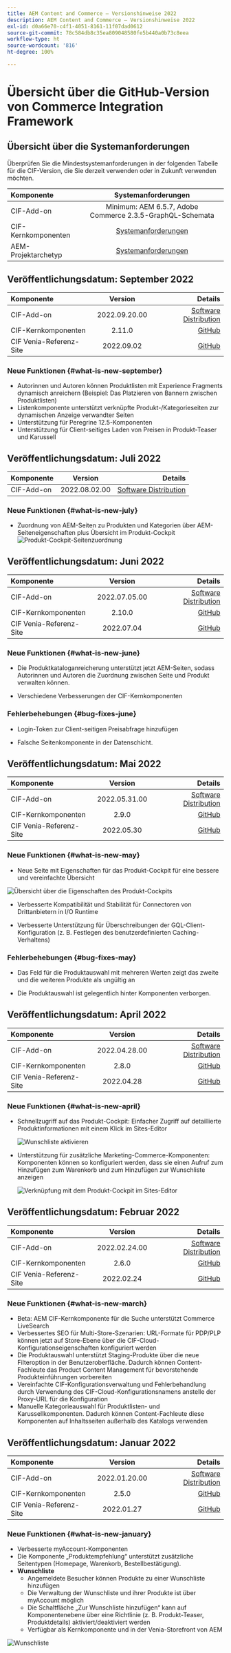 ```yaml
---
title: AEM Content and Commerce – Versionshinweise 2022
description: AEM Content and Commerce – Versionshinweise 2022
exl-id: d0a66e70-c4f1-4051-8161-11f07dad0612
source-git-commit: 78c584db8c35ea809048580fe5b440a0b73c8eea
workflow-type: ht
source-wordcount: '816'
ht-degree: 100%

---
```


# Übersicht über die GitHub-Version von Commerce Integration Framework

## Übersicht über die Systemanforderungen

Überprüfen Sie die Mindestsystemanforderungen in der folgenden Tabelle für die CIF-Version, die Sie derzeit verwenden oder in Zukunft verwenden möchten.

| Komponente | Systemanforderungen |
|:-------|:-----:|
| CIF-Add-on | Minimum: AEM 6.5.7, Adobe Commerce 2.3.5-GraphQL-Schemata |
| CIF-Kernkomponenten | [Systemanforderungen](https://github.com/adobe/aem-core-cif-components/blob/master/VERSIONS.md) |
| AEM-Projektarchetyp | [Systemanforderungen](https://github.com/adobe/aem-project-archetype/blob/master/VERSIONS.md) |

## Veröffentlichungsdatum: September 2022

| Komponente | Version | Details |
|:-------|:-----:|---------------------:|
| CIF-Add-on | 2022.09.20.00 | [Software Distribution](https://experience.adobe.com/#/downloads/content/software-distribution/en/aem.html?package=%2Fcontent%2Fsoftware-distribution%2Fen%2Fdetails.html%2Fcontent%2Fdam%2Faem%2Fpublic%2Faem-commerce-addon-65-2022.09.20.00.zip) |
| CIF-Kernkomponenten | 2.11.0 | [GitHub](https://github.com/adobe/aem-core-cif-components/releases/tag/core-cif-components-reactor-2.11.0) |
| CIF Venia-Referenz-Site | 2022.09.02 | [GitHub](https://github.com/adobe/aem-cif-guides-venia/releases/tag/venia-2022.09.02) |

### Neue Funktionen {#what-is-new-september}

* Autorinnen und Autoren können Produktlisten mit Experience Fragments dynamisch anreichern (Beispiel: Das Platzieren von Bannern zwischen Produktlisten)
* Listenkomponente unterstützt verknüpfte Produkt-/Kategorieseiten zur dynamischen Anzeige verwandter Seiten
* Unterstützung für Peregrine 12.5-Komponenten
* Unterstützung für Client-seitiges Laden von Preisen in Produkt-Teaser und Karussell

## Veröffentlichungsdatum: Juli 2022

| Komponente | Version | Details |
|:-------|:-----:|---------------------:|
| CIF-Add-on | 2022.08.02.00 | [Software Distribution](https://experience.adobe.com/#/downloads/content/software-distribution/en/aem.html?package=%2Fcontent%2Fsoftware-distribution%2Fen%2Fdetails.html%2Fcontent%2Fdam%2Faem%2Fpublic%2Faem-commerce-addon-65-2022.08.02.00.zip) |

### Neue Funktionen {#what-is-new-july}

* Zuordnung von AEM-Seiten zu Produkten und Kategorien über AEM-Seiteneigenschaften plus Übersicht im Produkt-Cockpit
  ![Produkt-Cockpit-Seitenzuordnung](/help/assets/CIF/product_cockpit_page_association.png)

## Veröffentlichungsdatum: Juni 2022

| Komponente | Version | Details |
|:-------|:-----:|---------------------:|
| CIF-Add-on | 2022.07.05.00 | [Software Distribution](https://experience.adobe.com/#/downloads/content/software-distribution/en/aem.html?package=%2Fcontent%2Fsoftware-distribution%2Fen%2Fdetails.html%2Fcontent%2Fdam%2Faem%2Fpublic%2Faem-commerce-addon-65-2022.07.05.00.zip) |
| CIF-Kernkomponenten | 2.10.0 | [GitHub](https://github.com/adobe/aem-core-cif-components/releases/tag/core-cif-components-reactor-2.10.0) |
| CIF Venia-Referenz-Site | 2022.07.04 | [GitHub](https://github.com/adobe/aem-cif-guides-venia/releases/tag/venia-2022.07.04) |

### Neue Funktionen {#what-is-new-june}

* Die Produktkataloganreicherung unterstützt jetzt AEM-Seiten, sodass Autorinnen und Autoren die Zuordnung zwischen Seite und Produkt verwalten können.

* Verschiedene Verbesserungen der CIF-Kernkomponenten

### Fehlerbehebungen {#bug-fixes-june}

* Login-Token zur Client-seitigen Preisabfrage hinzufügen

* Falsche Seitenkomponente in der Datenschicht.

## Veröffentlichungsdatum: Mai 2022

| Komponente | Version | Details |
|:-------|:-----:|---------------------:|
| CIF-Add-on | 2022.05.31.00 | [Software Distribution](https://experience.adobe.com/#/downloads/content/software-distribution/en/aem.html?package=%2Fcontent%2Fsoftware-distribution%2Fen%2Fdetails.html%2Fcontent%2Fdam%2Faem%2Fpublic%2Faem-commerce-addon-65-2022.05.31.00.zip) |
| CIF-Kernkomponenten | 2.9.0 | [GitHub](https://github.com/adobe/aem-core-cif-components/releases/tag/core-cif-components-reactor-2.9.0) |
| CIF Venia-Referenz-Site | 2022.05.30 | [GitHub](https://github.com/adobe/aem-cif-guides-venia/releases/tag/venia-2022.05.30) |

### Neue Funktionen {#what-is-new-may}

* Neue Seite mit Eigenschaften für das Produkt-Cockpit für eine bessere und vereinfachte Übersicht

![Übersicht über die Eigenschaften des Produkt-Cockpits](/help/assets/CIF/product_cockpit_properties_overview.png)

* Verbesserte Kompatibilität und Stabilität für Connectoren von Drittanbietern in I/O Runtime

* Verbesserte Unterstützung für Überschreibungen der GQL-Client-Konfiguration (z. B. Festlegen des benutzerdefinierten Caching-Verhaltens)

### Fehlerbehebungen {#bug-fixes-may}

* Das Feld für die Produktauswahl mit mehreren Werten zeigt das zweite und die weiteren Produkte als ungültig an

* Die Produktauswahl ist gelegentlich hinter Komponenten verborgen.

## Veröffentlichungsdatum: April 2022

| Komponente | Version | Details |
|:-------|:-----:|---------------------:|
| CIF-Add-on | 2022.04.28.00 | [Software Distribution](https://experience.adobe.com/#/downloads/content/software-distribution/en/aem.html?package=%2Fcontent%2Fsoftware-distribution%2Fen%2Fdetails.html%2Fcontent%2Fdam%2Faem%2Fpublic%2Faem-commerce-addon-65-2022.04.28.00.zip) |
| CIF-Kernkomponenten | 2.8.0 | [GitHub](https://github.com/adobe/aem-core-cif-components/releases/tag/core-cif-components-reactor-2.8.0) |
| CIF Venia-Referenz-Site | 2022.04.28 | [GitHub](https://github.com/adobe/aem-cif-guides-venia/releases/tag/venia-2022.04.28) |

### Neue Funktionen {#what-is-new-april}

* Schnellzugriff auf das Produkt-Cockpit: Einfacher Zugriff auf detaillierte Produktinformationen mit einem Klick im Sites-Editor

  ![Wunschliste aktivieren](/help/assets/CIF/enable-wishlist.png)

* Unterstützung für zusätzliche Marketing-Commerce-Komponenten: Komponenten können so konfiguriert werden, dass sie einen Aufruf zum Hinzufügen zum Warenkorb und zum Hinzufügen zur Wunschliste anzeigen

  ![Verknüpfung mit dem Produkt-Cockpit im Sites-Editor](/help/assets/CIF/sites-editor-shortcut-to-cockpit.png)

## Veröffentlichungsdatum: Februar 2022

| Komponente | Version | Details |
|:-------|:-----:|---------------------:|
| CIF-Add-on | 2022.02.24.00 | [Software Distribution](https://experience.adobe.com/#/downloads/content/software-distribution/en/aem.html?package=%2Fcontent%2Fsoftware-distribution%2Fen%2Fdetails.html%2Fcontent%2Fdam%2Faem%2Fpublic%2Faem-commerce-addon-65-2022.02.24.00.zip) |
| CIF-Kernkomponenten | 2.6.0 | [GitHub](https://github.com/adobe/aem-core-cif-components/releases/tag/core-cif-components-reactor-2.6.0) |
| CIF Venia-Referenz-Site | 2022.02.24 | [GitHub](https://github.com/adobe/aem-cif-guides-venia/releases/tag/venia-2022.02.24) |

### Neue Funktionen {#what-is-new-march}

* Beta: AEM CIF-Kernkomponente für die Suche unterstützt Commerce LiveSearch
* Verbessertes SEO für Multi-Store-Szenarien: URL-Formate für PDP/PLP können jetzt auf Store-Ebene über die CIF-Cloud-Konfigurationseigenschaften konfiguriert werden
* Die Produktauswahl unterstützt Staging-Produkte über die neue Filteroption in der Benutzeroberfläche. Dadurch können Content-Fachleute das Product Content Management für bevorstehende Produkteinführungen vorbereiten
* Vereinfachte CIF-Konfigurationsverwaltung und Fehlerbehandlung durch Verwendung des CIF-Cloud-Konfigurationsnamens anstelle der Proxy-URL für die Konfiguration
* Manuelle Kategorieauswahl für Produktlisten- und Karussellkomponenten. Dadurch können Content-Fachleute diese Komponenten auf Inhaltsseiten außerhalb des Katalogs verwenden

## Veröffentlichungsdatum: Januar 2022

| Komponente | Version | Details |
|:-------|:-----:|---------------------:|
| CIF-Add-on | 2022.01.20.00 | [Software Distribution](https://experience.adobe.com/#/downloads/content/software-distribution/en/aem.html?package=%2Fcontent%2Fsoftware-distribution%2Fen%2Fdetails.html%2Fcontent%2Fdam%2Faem%2Fpublic%2Faem-commerce-addon-65-2022.01.20.00.zip) |
| CIF-Kernkomponenten | 2.5.0 | [GitHub](https://github.com/adobe/aem-core-cif-components/releases/tag/core-cif-components-reactor-2.5.0) |
| CIF Venia-Referenz-Site | 2022.01.27 | [GitHub](https://github.com/adobe/aem-cif-guides-venia/releases/tag/venia-2022.01.27) |

### Neue Funktionen {#what-is-new-january}

* Verbesserte myAccount-Komponenten
* Die Komponente „Produktempfehlung“ unterstützt zusätzliche Seitentypen (Homepage, Warenkorb, Bestellbestätigung).
* **Wunschliste**
   * Angemeldete Besucher können Produkte zu einer Wunschliste hinzufügen
   * Die Verwaltung der Wunschliste und ihrer Produkte ist über myAccount möglich
   * Die Schaltfläche „Zur Wunschliste hinzufügen“ kann auf Komponentenebene über eine Richtlinie (z. B. Produkt-Teaser, Produktdetails) aktiviert/deaktiviert werden
   * Verfügbar als Kernkomponente und in der Venia-Storefront von AEM

![Wunschliste](/help/assets/CIF/wishlist.png)

